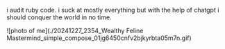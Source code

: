 i audit ruby code. i suck at mostly everything but with the help of chatgpt i should conquer the world in no time.



![photo of me](./20241227_2354_Wealthy Feline Mastermind_simple_compose_01jg6450cnfv2bjkyrbta05m7n.gif)
